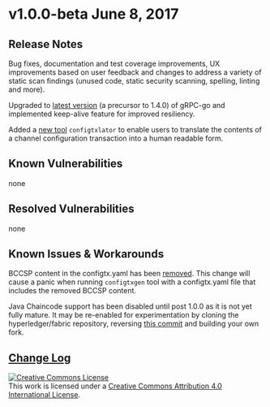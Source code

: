 # v1.0.0-beta June 8, 2017

## Release Notes
Bug fixes, documentation and test coverage improvements, UX improvements based on user feedback and changes to address a variety of static scan findings (unused code, static security scanning, spelling, linting and more).

Upgraded to [latest version](https://github.com/grpc/grpc-go/releases/) (a precursor to 1.4.0) of gRPC-go and implemented keep-alive feature for improved resiliency.

Added a [new tool](https://github.com/osdi23p228/fabric/tree/master/examples/configtxupdate) `configtxlator` to enable users to translate the contents of a channel configuration transaction into a human readable form.

## Known Vulnerabilities
none

## Resolved Vulnerabilities
none

## Known Issues & Workarounds
BCCSP content in the configtx.yaml has been [removed](https://github.com/osdi23p228/fabric/commit/a997c30). This change will cause a panic when running `configtxgen` tool with a configtx.yaml file that includes the removed BCCSP content.

Java Chaincode support has been disabled until post 1.0.0 as it is not yet fully mature. It may be re-enabled for experimentation by cloning the hyperledger/fabric repository, reversing [this commit](https://github.com/osdi23p228/fabric/commit/29e0c40) and building your own fork.

## [Change Log](https://github.com/osdi23p228/fabric/blob/master/CHANGELOG.md#v100-beta)

<a rel="license" href="http://creativecommons.org/licenses/by/4.0/"><img alt="Creative Commons License" style="border-width:0" src="https://i.creativecommons.org/l/by/4.0/88x31.png" /></a><br />This work is licensed under a <a rel="license" href="http://creativecommons.org/licenses/by/4.0/">Creative Commons Attribution 4.0 International License</a>.
